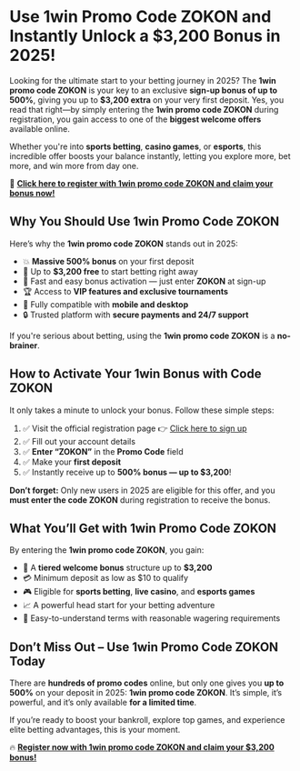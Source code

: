 <h1>Use 1win Promo Code ZOKON and Instantly Unlock a $3,200 Bonus in 2025!</h1>
<p>Looking for the ultimate start to your betting journey in 2025? The <strong>1win promo code ZOKON</strong> is your key to an exclusive <strong>sign-up bonus of up to 500%</strong>, giving you up to <strong>$3,200 extra</strong> on your very first deposit. Yes, you read that right—by simply entering the <strong>1win promo code ZOKON</strong> during registration, you gain access to one of the <strong>biggest welcome offers</strong> available online.</p>
<p>Whether you're into <strong>sports betting</strong>, <strong>casino games</strong>, or <strong>esports</strong>, this incredible offer boosts your balance instantly, letting you explore more, bet more, and win more from day one.</p>
<p>🎯 <a href="https://1weaou.life/?p=wj23" target="_blank"><strong>Click here to register with 1win promo code ZOKON and claim your bonus now!</strong></a></p>

<h2>Why You Should Use 1win Promo Code ZOKON</h2>
<p>Here’s why the <strong>1win promo code ZOKON</strong> stands out in 2025:</p>
<ul>
<li>💥 <strong>Massive 500% bonus</strong> on your first deposit</li>
<li>🎁 Up to <strong>$3,200 free</strong> to start betting right away</li>
<li>🚀 Fast and easy bonus activation — just enter <strong>ZOKON</strong> at sign-up</li>
<li>🏆 Access to <strong>VIP features and exclusive tournaments</strong></li>
<li>📱 Fully compatible with <strong>mobile and desktop</strong></li>
<li>🔒 Trusted platform with <strong>secure payments and 24/7 support</strong></li>
</ul>
<p>If you're serious about betting, using the <strong>1win promo code ZOKON</strong> is a <strong>no-brainer</strong>.</p>

<h2>How to Activate Your 1win Bonus with Code ZOKON</h2>
<p>It only takes a minute to unlock your bonus. Follow these simple steps:</p>
<ol>
<li>✅ Visit the official registration page 👉 <a href="https://1weaou.life/?p=wj23" target="_blank">Click here to sign up</a></li>
<li>✅ Fill out your account details</li>
<li>✅ <strong>Enter “ZOKON”</strong> in the <strong>Promo Code</strong> field</li>
<li>✅ Make your <strong>first deposit</strong></li>
<li>✅ Instantly receive up to <strong>500% bonus — up to $3,200</strong>!</li>
</ol>
<p><strong>Don’t forget:</strong> Only new users in 2025 are eligible for this offer, and you <strong>must enter the code ZOKON</strong> during registration to receive the bonus.</p>

<h2>What You’ll Get with 1win Promo Code ZOKON</h2>
<p>By entering the <strong>1win promo code ZOKON</strong>, you gain:</p>
<ul>
<li>💸 A <strong>tiered welcome bonus</strong> structure up to <strong>$3,200</strong></li>
<li>💳 Minimum deposit as low as $10 to qualify</li>
<li>🎮 Eligible for <strong>sports betting</strong>, <strong>live casino</strong>, and <strong>esports games</strong></li>
<li>📈 A powerful head start for your betting adventure</li>
<li>📝 Easy-to-understand terms with reasonable wagering requirements</li>
</ul>

<h2>Don’t Miss Out – Use 1win Promo Code ZOKON Today</h2>
<p>There are <strong>hundreds of promo codes</strong> online, but only one gives you <strong>up to 500%</strong> on your deposit in 2025: <strong>1win promo code ZOKON</strong>. It’s simple, it’s powerful, and it’s only available <strong>for a limited time</strong>.</p>
<p>If you’re ready to boost your bankroll, explore top games, and experience elite betting advantages, this is your moment.</p>
<p>🔥 <a href="https://1weaou.life/?p=wj23" target="_blank"><strong>Register now with 1win promo code ZOKON and claim your $3,200 bonus!</strong></a></p>
